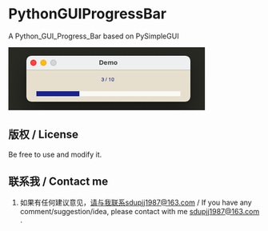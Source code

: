 # PythonGUIProgressBar
A Python_GUI_Progress_Bar based on PySimpleGUI

![image](https://github.com/sdupjj/PythonGUIProgressBar/blob/master/Screenshot.png#pic_center)     

## 版权 / License  
Be free to use and modify it.

## 联系我 / Contact me 
1. 如果有任何建议意见，请与我联系sdupjj1987@163.com / If you have any comment/suggestion/idea, please contact with me sdupjj1987@163.com .
